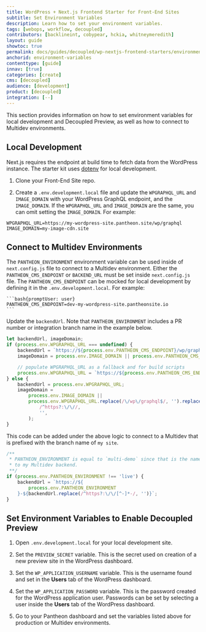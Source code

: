 ```yaml
---
title: WordPress + Next.js Frontend Starter for Front-End Sites
subtitle: Set Environment Variables
description: Learn how to set your environment variables.
tags: [webops, workflow, decoupled]
contributors: [backlineint, cobypear, hckia, whitneymeredith]
layout: guide
showtoc: true
permalink: docs/guides/decoupled/wp-nextjs-frontend-starters/environment-variables
anchorid: environment-variables
contenttype: [guide]
innav: [true]
categories: [create]
cms: [decoupled]
audience: [development]
product: [decoupled]
integration: [--]
---
```


This section provides information on how to set environment variables for local development and Decoupled Preview, as well as how to connect to Multidev environments.

## Local Development

Next.js requires the endpoint at build time to fetch data from the WordPress instance. The starter kit uses [dotenv](https://www.npmjs.com/package/dotenv) for local development.

1. Clone your Front-End Site repo.

1. Create a `.env.development.local` file and update the `WPGRAPHQL_URL` and `IMAGE_DOMAIN` with your WordPress GraphQL endpoint, and the `IMAGE_DOMAIN`. If the `WPGRAPHQL_URL` and `IMAGE_DOMAIN` are the same, you can omit setting the `IMAGE_DOMAIN`. For example:

```bash{promptUser: user}
WPGRAPHQL_URL=https://my-wordpress-site.pantheon.site/wp/graphql
IMAGE_DOMAIN=my-image-cdn.site
```

## Connect to Multidev Environments

The `PANTHEON_ENVIRONMENT` environment variable can be used inside of `next.config.js` file to connect to a Multidev environment. Either the `PANTHEON_CMS_ENDPOINT` or `BACKEND_URL` must be set inside `next.config.js` file. The `PANTHEON_CMS_ENDPOINT` can be mocked for local development by defining it in the `.env.development.local`. For example:

	```bash{promptUser: user}
	PANTHEON_CMS_ENDPOINT=dev-my-wordpress-site.pantheonsite.io
	```

Update the `backendUrl`. Note that `PANTHEON_ENVIRONMENT` includes a PR number or integration branch name in the example below.

```js
let backendUrl, imageDomain;
if (process.env.WPGRAPHQL_URL === undefined) {
	backendUrl = `https://${process.env.PANTHEON_CMS_ENDPOINT}/wp/graphql`;
	imageDomain = process.env.IMAGE_DOMAIN || process.env.PANTHEON_CMS_ENDPOINT;

	// populate WPGRAPHQL_URL as a fallback and for build scripts
	process.env.WPGRAPHQL_URL = `https://${process.env.PANTHEON_CMS_ENDPOINT}/wp/graphql`;
} else {
	backendUrl = process.env.WPGRAPHQL_URL;
	imageDomain =
		process.env.IMAGE_DOMAIN ||
		process.env.WPGRAPHQL_URL.replace(/\/wp\/graphql$/, '').replace(
			/^https?:\/\//,
			'',
		);
}
```

This code can be added under the above logic to connect to a Multidev that is
prefixed with the branch name of `my site`.

```js
/**
 * PANTHEON_ENVIRONMENT is equal to `multi-demo` since that is the name of my branch. I will use this variable to create a `backendUrl` which points
 * to my Multidev backend.
 **/
if (process.env.PANTHEON_ENVIRONMENT !== 'live') {
	backendUrl = `https://${
		process.env.PANTHEON_ENVIRONMENT
	}-${backendUrl.replace(/^https?:\/\/[^-]*-/, '')}`;
}
```

## Set Environment Variables to Enable Decoupled Preview

1. Open `.env.development.local` for your local development site.

1. Set the `PREVIEW_SECRET` variable. This is the secret used on creation of a new preview site in the WordPress dashboard.

1. Set the `WP_APPLICATION_USERNAME` variable. This is the username found and set in the **Users** tab of the WordPress dashboard.

1. Set the `WP_APPLICATION_PASSWORD` variable. This is the password created for the WordPress application user. Passwords can be set by selecting a user inside the **Users** tab of the WordPress dashboard.

1. Go to your Pantheon dashboard and set the variables listed above for production or Multidev environments.